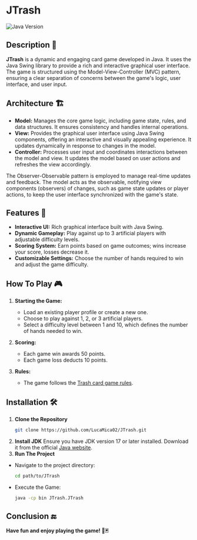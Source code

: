 # JTrash

![Java Version](https://img.shields.io/badge/Java-17%2B-green)

## Description 📖

**JTrash** is a dynamic and engaging card game developed in Java. It uses the Java Swing library to provide a rich and interactive graphical user interface. The game is structured using the Model-View-Controller (MVC) pattern, ensuring a clear separation of concerns between the game's logic, user interface, and user input.

## Architecture 🏗️

- **Model:** Manages the core game logic, including game state, rules, and data structures. It ensures consistency and handles internal operations.
- **View:** Provides the graphical user interface using Java Swing components, offering an interactive and visually appealing experience. It updates dynamically in response to changes in the model.
- **Controller:** Processes user input and coordinates interactions between the model and view. It updates the model based on user actions and refreshes the view accordingly.

The Observer-Observable pattern is employed to manage real-time updates and feedback. The model acts as the observable, notifying view components (observers) of changes, such as game state updates or player actions, to keep the user interface synchronized with the game's state.

## Features 🌟

- **Interactive UI:** Rich graphical interface built with Java Swing.
- **Dynamic Gameplay:** Play against up to 3 artificial players with adjustable difficulty levels.
- **Scoring System:** Earn points based on game outcomes; wins increase your score, losses decrease it.
- **Customizable Settings:** Choose the number of hands required to win and adjust the game difficulty.

## How To Play 🎮

1. **Starting the Game:**
   - Load an existing player profile or create a new one.
   - Choose to play against 1, 2, or 3 artificial players.
   - Select a difficulty level between 1 and 10, which defines the number of hands needed to win.

2. **Scoring:**
   - Each game win awards 50 points.
   - Each game loss deducts 10 points.

3. **Rules:**
   - The game follows the [Trash card game rules](https://www.wikihow.com/Play-Trash).

## Installation 🛠️

1. **Clone the Repository**
   ```bash
   git clone https://github.com/LucaMica02/JTrash.git
   ```
3. **Install JDK**
  Ensure you have JDK version 17 or later installed. Download it from the official [Java website](https://www.oracle.com/java/technologies/downloads/?er=221886).
4. **Run The Project**
  - Navigate to the project directory:
    ```bash
    cd path/to/JTrash
    ```
  - Execute the Game:
    ```bash
    java -cp bin JTrash.JTrash
    ```

## Conclusion 🔚
**Have fun and enjoy playing the game! 🎉🃏**
